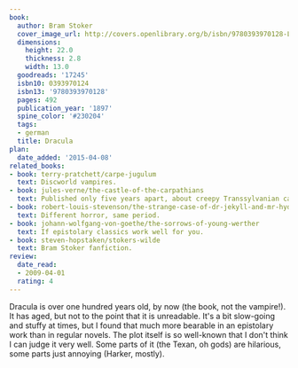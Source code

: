 ```yaml
---
book:
  author: Bram Stoker
  cover_image_url: http://covers.openlibrary.org/b/isbn/9780393970128-L.jpg
  dimensions:
    height: 22.0
    thickness: 2.8
    width: 13.0
  goodreads: '17245'
  isbn10: 0393970124
  isbn13: '9780393970128'
  pages: 492
  publication_year: '1897'
  spine_color: '#230204'
  tags:
  - german
  title: Dracula
plan:
  date_added: '2015-04-08'
related_books:
- book: terry-pratchett/carpe-jugulum
  text: Discworld vampires.
- book: jules-verne/the-castle-of-the-carpathians
  text: Published only five years apart, about creepy Transsylvanian castles.
- book: robert-louis-stevenson/the-strange-case-of-dr-jekyll-and-mr-hyde
  text: Different horror, same period.
- book: johann-wolfgang-von-goethe/the-sorrows-of-young-werther
  text: If epistolary classics work well for you.
- book: steven-hopstaken/stokers-wilde
  text: Bram Stoker fanfiction.
review:
  date_read:
  - 2009-04-01
  rating: 4
---
```


Dracula is over one hundred years old, by now (the book, not the vampire!). It has aged, but not to the point that it is
unreadable. It's a bit slow-going and stuffy at times, but I found that much more bearable in an epistolary work than
in regular novels. The plot itself is so well-known that I don't think I can judge it very well. Some parts of it (the
Texan, oh gods) are hilarious, some parts just annoying (Harker, mostly).
